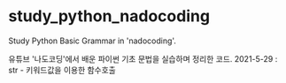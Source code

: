 # study_python_nadocoding
Study Python Basic Grammar in 'nadocoding'.

유튜브 '나도코딩'에서 배운 파이썬 기초 문법을 실습하며 정리한 코드.
2021-5-29 : str - 키워드값을 이용한 함수호출
